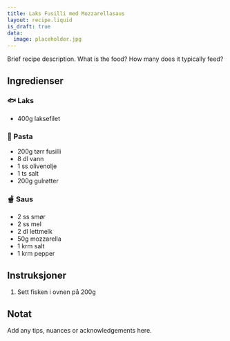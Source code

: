 ```yaml
---
title: Laks Fusilli med Mozzarellasaus
layout: recipe.liquid
is_draft: true
data:
  image: placeholder.jpg
---
```

Brief recipe description. What is the food? How many does it typically feed?

## Ingredienser

### 🐟 Laks
- 400g laksefilet

### 🍝 Pasta
- 200g tørr fusilli
- 8 dl vann
- 1 ss olivenolje
- 1 ts salt
- 200g gulrøtter

### 🫕 Saus
- 2 ss smør
- 2 ss mel
- 2 dl lettmelk
- 50g mozzarella
- 1 krm salt
- 1 krm pepper

## Instruksjoner

1. Sett fisken i ovnen på 200g

## Notat

Add any tips, nuances or acknowledgements here.